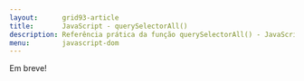 ```yaml
---
layout:      grid93-article
title:       JavaScript - querySelectorAll()
description: Referência prática da função querySelectorAll() - JavaScript
menu:        javascript-dom
---
```


Em breve!

<!--
flanagam, pag 360.
-->